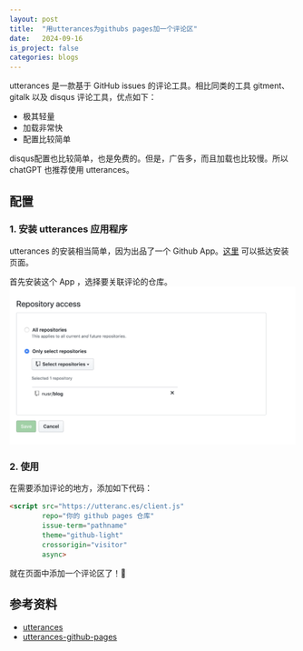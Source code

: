 ```yaml
---
layout: post
title:  "用utterances为githubs pages加一个评论区"
date:   2024-09-16
is_project: false
categories: blogs
---
```


utterances 是一款基于 GitHub issues 的评论工具。相比同类的工具 gitment、gitalk 以及 disqus 评论工具，优点如下：

* 极其轻量
* 加载非常快
* 配置比较简单

disqus配置也比较简单，也是免费的。但是，广告多，而且加载也比较慢。所以chatGPT 也推荐使用 utterances。

## 配置

### 1. 安装 utterances 应用程序
utterances 的安装相当简单，因为出品了一个 Github App。[这里](https://github.com/apps/utterances) 可以抵达安装页面。

首先安装这个 App ，选择要关联评论的仓库。
![utterances安装步骤1](/assets/images/utterances_github_1.png)

### 2. 使用

在需要添加评论的地方，添加如下代码：

```html
<script src="https://utteranc.es/client.js"
        repo="你的 github pages 仓库"
        issue-term="pathname"
        theme="github-light"
        crossorigin="visitor"
        async>
```

就在页面中添加一个评论区了！🎉

## 参考资料

* [utterances](https://utteranc.es/)
* [utterances-github-pages](https://github.com/apps/utterances)
